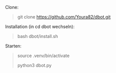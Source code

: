 Clone:

>git clone https://github.com/Youra82/dbot.git

Installation (in cd dbot wechseln):
>
>bash dbot/install.sh
>
Starten:
>
>source .venv/bin/activate
>
>python3 dbot.py

